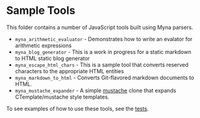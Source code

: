 # Sample Tools 

This folder contains a number of JavaScript tools built using Myna parsers. 

- `myna_arithmetic_evaluator` - Demonstrates how to write an evalator for arithmetic expressions
- `myna_blog_generator` - This is a work in progress for a static markdown to HTML static blog generator 
- `myna_escape_html_chars` - This is a sample tool that converts reserved characters to the appropriate HTML entities
- `myna_markdown_to_html` - Converts Git-flavored markdown documents to HTML. 
- `myna_mustache_expander` - A simple [mustache](http://mustache.github.io/) clone that expands CTemplate/mustache style templates. 

To see examples of how to use these tools, see the [tests](https://github.com/cdiggins/myna-parser/tree/master/tests).

